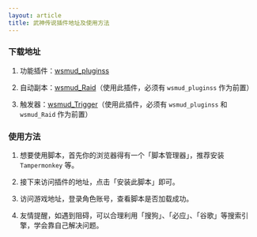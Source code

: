 ```yaml
---
layout: article
title: 武神传说插件地址及使用方法
---
```


### 下载地址

1. 功能插件：[wsmud_pluginss](https://greasyfork.org/zh-CN/scripts/371372)

2. 自动副本：[wsmud_Raid](https://greasyfork.org/zh-CN/scripts/375851)（使用此插件，必须有 `wsmud_pluginss` 作为前置）

3. 触发器：[wsmud_Trigger](https://greasyfork.org/zh-CN/scripts/378984)（使用此插件，必须有 `wsmud_pluginss` 和 `wsmud_Raid` 作为前置）

### 使用方法

1. 想要使用脚本，首先你的浏览器得有一个「脚本管理器」，推荐安装 `Tampermonkey` 等。

2. 接下来访问插件的地址，点击「安装此脚本」即可。

3. 访问游戏地址，登录角色账号，查看脚本是否加载成功。

4. 友情提醒，如遇到阻碍，可以合理利用「搜狗」、「必应」、「谷歌」等搜索引擎，学会靠自己解决问题。